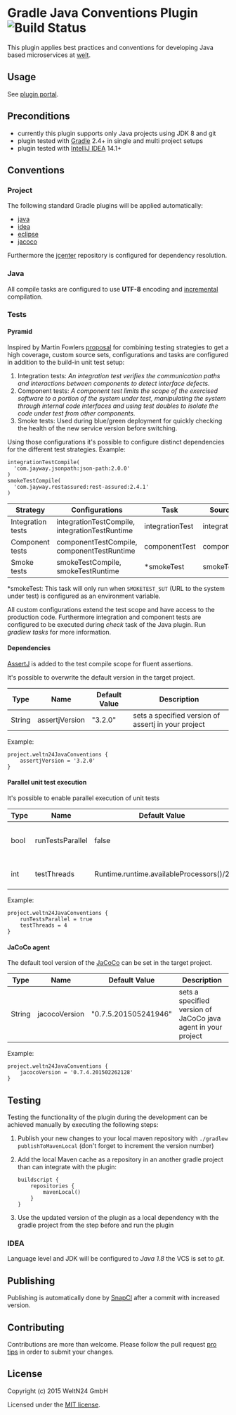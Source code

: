 Gradle Java Conventions Plugin ![Build Status](https://snap-ci.com/WeltN24/gradle-java-conventions-plugin/branch/master/build_image)
==============================

This plugin applies best practices and conventions for developing Java based microservices at [welt](https://github.com/WeltN24).

## Usage

See [plugin portal](https://plugins.gradle.org/plugin/de.weltn24.java-conventions).

## Preconditions
- currently this plugin supports only Java projects using JDK 8 and git
- plugin tested with [Gradle](http://gradle.org/) 2.4+ in single and multi project setups
- plugin tested with [IntelliJ IDEA](https://www.jetbrains.com/idea/) 14.1+

## Conventions

### Project

The following standard Gradle plugins will be applied automatically:

+ [java](https://docs.gradle.org/current/userguide/java_plugin.html)
+ [idea](https://docs.gradle.org/current/userguide/idea_plugin.html)
+ [eclipse](https://docs.gradle.org/current/userguide/eclipse_plugin.html)
+ [jacoco](https://docs.gradle.org/current/userguide/jacoco_plugin.html)

Furthermore  the [jcenter](https://bintray.com/bintray/jcenter) repository is configured for dependency resolution.

### Java

All compile tasks are configured to use **UTF-8** encoding and [incremental](https://docs.gradle.org/current/userguide/java_plugin.html) compilation.

### Tests

#### Pyramid

Inspired by Martin Fowlers [proposal](http://martinfowler.com/articles/microservice-testing/) for combining testing strategies to get a high coverage, custom source sets, configurations and tasks are configured in addition to the build-in unit test setup:

1. Integration tests: *An integration test verifies the communication paths and interactions between components to detect interface defects.*
2. Component tests: *A component test limits the scope of the exercised software to a portion of the system under test, manipulating the system through internal code interfaces and using test doubles to isolate the code under test from other components.*
3. Smoke tests: Used during blue/green deployment for quickly checking the health of the new service version before switching.

Using those configurations it's possible to configure distinct dependencies for the different test strategies. Example:

    integrationTestCompile(
      'com.jayway.jsonpath:json-path:2.0.0'
    )
    smokeTestCompile(
      'com.jayway.restassured:rest-assured:2.4.1'
    )

| Strategy | Configurations | Task | Source Set |
| ---- | ---- | ------------- | ------------- |
|Integration tests| integrationTestCompile, integrationTestRuntime| integrationTest| integrationTest |
|Component tests| componentTestCompile, componentTestRuntime| componentTest| componentTest |
|Smoke tests| smokeTestCompile, smokeTestRuntime| *smokeTest| smokeTest |

*smokeTest: This task will only run when `SMOKETEST_SUT` (URL to the system under test) is configured as an environment variable.

All custom configurations extend the test scope and have access to the production code. Furthermore integration and component tests are configured to be executed during *check* task of the Java plugin. Run *gradlew tasks* for more information.

#### Dependencies

[AssertJ](http://joel-costigliola.github.io/assertj/assertj-core-quick-start.html) is added to the test compile scope for fluent assertions.

It's possible to overwrite the default version in the target project.

| Type | Name | Default Value | Description |
| ---- | ---- | ------------- | ----------- |
|String| assertjVersion| "3.2.0"| sets a specified version of assertj in your project |

Example:

    project.weltn24JavaConventions {
        assertjVersion = '3.2.0'
    }

#### Parallel unit test execution

It's possible to enable parallel execution of unit tests

| Type | Name | Default Value | Description |
| ---- | ---- | ------------- | ----------- |
|bool| runTestsParallel| false| On/Off switch for parallel unit testing |
|int| testThreads | Runtime.runtime.availableProcessors()/2 | number of workers for test runs |

Example:

    project.weltn24JavaConventions {
        runTestsParallel = true
        testThreads = 4
    }

#### JaCoCo agent

The default tool version of the [JaCoCo](http://eclemma.org/jacoco/trunk/doc/agent.html) can be set in the target project.

| Type | Name | Default Value | Description |
| ---- | ---- | ------------- | ----------- |
|String| jacocoVersion| "0.7.5.201505241946"| sets a specified version of JaCoCo java agent in your project |

Example:

    project.weltn24JavaConventions {
        jacocoVersion = '0.7.4.201502262128'
    }

## Testing

Testing the functionality of the plugin during the development can be achieved manually by executing the following steps:

 1. Publish your new changes to your local maven repository with `./gradlew publishToMavenLocal` (don't forget to increment the version number)
 2. Add the local Maven cache as a repository in an another gradle project than can integrate with the plugin:

    ```
    buildscript {
        repositories {
            mavenLocal()
        }
    }
    ```

 3. Use the updated version of the plugin as a local dependency with the gradle project from the step before and run the plugin

### IDEA

Language level and JDK will be configured to *Java 1.8* the VCS is set to *git*.

## Publishing

Publishing is automatically done by [SnapCI](https://snap-ci.com/WeltN24/gradle-java-conventions-plugin/branch/master) after a commit with increased version.

## Contributing

Contributions are more than welcome. Please follow the pull request [pro tips](https://guides.github.com/activities/contributing-to-open-source/#contributing) in order to submit your changes.

## License

Copyright (c) 2015 WeltN24 GmbH

Licensed under the [MIT license](https://tldrlegal.com/license/mit-license).
